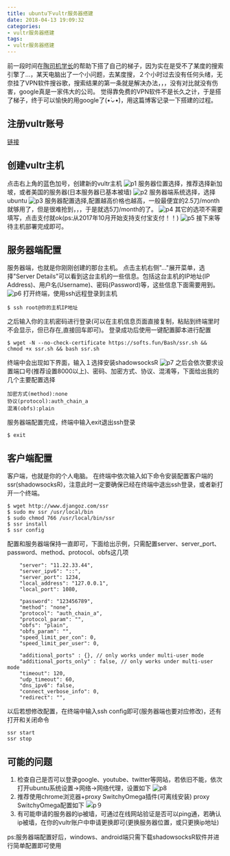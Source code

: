 ```yaml
---
title: ubuntu下vultr服务器搭建
date: 2018-04-13 19:09:32
categories:
- vultr服务器搭建
tags:
- vultr服务器搭建
---
```

前一段时间在[陶司机学长](http://logqtainia.github.io/)的帮助下搭了自己的梯子，因为实在是受不了某度的搜索引擎了...，某天电脑出了一个小问题，去某度搜，２个小时过去没有任何头绪，无奈挂了VPN软件搜谷歌，搜索结果的第一条就是解决办法，，，没有对比就没有伤害，google真是一家伟大的公司。
觉得靠免费的VPN软件不是长久之计，于是搭了梯子，终于可以愉快的用google了(•̀⌄•́)，用这篇博客记录一下搭建的过程。
## 注册vultr账号
[链接](https://www.vultr.com/)
## 创建vultr主机
点击右上角的蓝色加号，创建新的vultr主机
![p1](/p1.png)
服务器位置选择，推荐选择新加坡，或者美国的服务器(日本服务器已基本被墙)
![p2](/p2.png)
服务器端系统选择，选择ubuntu
![p3](/p3.png)
服务器配置选择,配置越高价格也越高，一般最便宜的2.5刀/month就够用了，但是很难抢到，，，于是就选5刀/month的了。
![p4](/p4.png)
其它的选项不需要填写，点击支付就ok(ps:从2017年10月开始支持支付宝支付！！)
![p5](/p5.png)
接下来等待主机部署完成即可。
## 服务器端配置
服务器端，也就是你刚刚创建的那台主机。
点击主机右侧"..."展开菜单，选择"Server Details"可以看到这台主机的一些信息。包括这台主机的IP地址(IP Address)、用户名(Username)、密码(Password)等，这些信息下面需要用到。
![p6](/p6.png)
打开终端，使用ssh远程登录到主机
```
$ ssh root@你的主机IP地址
```
之后输入你的主机密码进行登录(可以在主机信息页面直接复制，粘贴到终端里时不会显示，但已存在,直接回车即可)。
登录成功后使用一键配置脚本进行配置
```
$ wget -N --no-check-certificate https://softs.fun/Bash/ssr.sh && chmod +x ssr.sh && bash ssr.sh
```
终端中会出现如下界面，输入１选择安装shadowsocksR
![p7](/p7.png)
之后会依次要求设置端口号(推荐设置8000以上)、密码、加密方式、协议、混淆等，下面给出我的几个主要配置选择
```
加密方式(method):none
协议(protocol):auth_chain_a
混淆(obfs):plain
```
服务器端配置完成，终端中输入exit退出ssh登录
```
$ exit
```
## 客户端配置
客户端，也就是你的个人电脑。
在终端中依次输入如下命令安装配置客户端的ssr(shadowsocksR)，注意此时一定要确保已经在终端中退出ssh登录，或者新打开一个终端。
```
$ wget http://www.djangoz.com/ssr
$ sudo mv ssr /usr/local/bin
$ sudo chmod 766 /usr/local/bin/ssr
$ ssr install
$ ssr config
```
配置和服务器端保持一直即可，下面给出示例，只需配置server、server_port、password、method、protocol、obfs这几项
```
    "server": "11.22.33.44",
    "server_ipv6": "::",
    "server_port": 1234,
    "local_address": "127.0.0.1",
    "local_port": 1080,

    "password": "123456789",
    "method": "none",
    "protocol": "auth_chain_a",
    "protocol_param": "",
    "obfs": "plain",
    "obfs_param": "",
    "speed_limit_per_con": 0,
    "speed_limit_per_user": 0,

    "additional_ports" : {}, // only works under multi-user mode
    "additional_ports_only" : false, // only works under multi-user mode
    "timeout": 120,
    "udp_timeout": 60,
    "dns_ipv6": false,
    "connect_verbose_info": 0,
    "redirect": "",

```
以后若想修改配置，在终端中输入ssh config即可(服务器端也要对应修改)，还有打开和关闭命令
```
ssr start
ssr stop
```
## 可能的问题
1. 检查自己是否可以登录google、youtube、twitter等网站，若依旧不能，依次打开ubuntu系统设置->网络->网络代理，设置如下
![p8](/p8.png)
2. 推荐使用chrome浏览器+proxy SwitchyOmega插件(可离线安装)
proxy SwitchyOmega配置如下
![p９](/p9.png)
3. 有可能申请的服务器的ip被墙，可通过在线网站验证是否可以ping通，若确认ip被墙，在你的vultr账户中申请更换即可(更换服务器位置，或只更换ip地址)

ps:服务器端配置好后，windows、android端只需下载shadowsocksR软件并进行简单配置即可使用